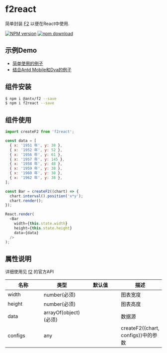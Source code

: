 # f2react

简单封装 [F2](https://antv.alipay.com/zh-cn/f2/3.x/index.html) 以便在React中使用.

[![NPM version][npm-image]][npm-url]
[![npm download][download-image]][download-url]

[npm-image]: http://img.shields.io/npm/v/f2react.svg?style=flat-square
[npm-url]: http://npmjs.org/package/f2react
[download-image]: https://img.shields.io/npm/dm/f2react.svg?style=flat-square
[download-url]: https://npmjs.org/package/f2react

## 示例Demo

- [简单使用的例子](https://github.com/beautycss/f2react/tree/master/examples)
- [结合Antd Mobile和Dva的例子](https://github.com/beautycss/antd-mobile-dva-f2)

## 组件安装
```bash
$ npm i @antv/f2 --save
$ npm i f2react --save
```

## 组件使用

```js
import createF2 from 'f2react';

const data = [
  { x: '1951 年', y: 38 },
  { x: '1952 年', y: 52 },
  { x: '1956 年', y: 61 },
  { x: '1957 年', y: 145 },
  { x: '1958 年', y: 48 },
  { x: '1959 年', y: 38 },
  { x: '1960 年', y: 38 },
  { x: '1962 年', y: 38 },
];

const Bar = createF2((chart) => {
  chart.interval().position('x*y');
  chart.render();
});

React.render(
  <Bar
    width={this.state.width}
    height={this.state.height}
    data={data}
  />
);
```

## 属性说明

详细使用见 [f2](https://antv.alipay.com/zh-cn/f2/3.x/api/index.html) 的官方API

<table class="table table-bordered table-striped">
  <thead>
    <tr>
        <th style="width: 100px;">名称</th>
        <th style="width: 50px;">类型</th>
        <th style="width: 100px;">默认值</th>
        <th>描述</th>
    </tr>
  </thead>
  <tbody>
    <tr>
      <td>width</td>
      <td>number(必须)</td>
      <td></td>
      <td>图表宽度</td>
    </tr>
    <tr>
      <td>height</td>
      <td>number(必须)</td>
      <td></td>
      <td>图表高度</td>
    </tr>
    <tr>
      <td>data</td>
      <td>arrayOf(object) (必须)</td>
      <td></td>
      <td>数据源</td>
    </tr>
    <tr>
      <td>configs</td>
      <td>any</td>
      <td></td>
      <td>createF2((chart, configs))中的参数</td>
    </tr>
  </tbody>
</table>

